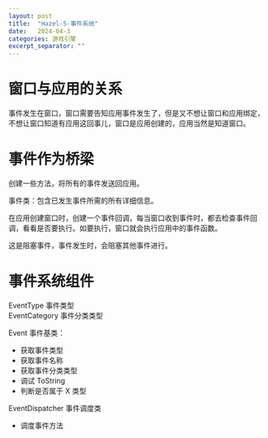 ```yaml
---
layout: post
title:  "Hazel-5-事件系统"
date:   2024-04-3
categories: 游戏引擎
excerpt_separator: ""
---
```


# 窗口与应用的关系

事件发生在窗口，窗口需要告知应用事件发生了，但是又不想让窗口和应用绑定，不想让窗口知道有应用这回事儿，窗口是应用创建的，应用当然是知道窗口。

# 事件作为桥梁

创建一些方法，将所有的事件发送回应用。

事件类：包含已发生事件所需的所有详细信息。

在应用创建窗口时，创建一个事件回调，每当窗口收到事件时，都去检查事件回调，看看是否要执行。如要执行，窗口就会执行应用中的事件函数。

这是阻塞事件，事件发生时，会阻塞其他事件进行。

# 事件系统组件

EventType 事件类型  
EventCategory 事件分类类型

Event 事件基类：
- 获取事件类型
- 获取事件名称
- 获取事件分类类型
- 调试 ToString
- 判断是否属于 X 类型

EventDispatcher 事件调度类
- 调度事件方法